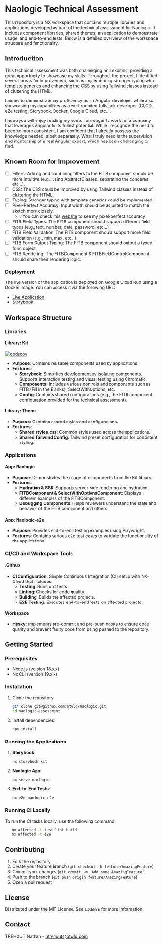 # Naologic Technical Assessment

This repository is a NX workspace that contains multiple libraries and applications developed as part of the technical assessment for Naologic. It includes component libraries, shared themes, an application to demonstrate usage, and end-to-end tests. Below is a detailed overview of the workspace structure and functionality.

## Introduction

This technical assessment was both challenging and exciting, providing a great opportunity to showcase my skills. Throughout the project, I identified several areas for improvement, such as implementing stronger typing with template generics and enhancing the CSS by using Tailwind classes instead of cluttering the HTML.

I aimed to demonstrate my proficiency as an Angular developer while also showcasing my capabilities as a well-rounded fullstack developer (CI/CD, e2e testing, Storybook, Docker, Google Cloud, etc..).

I hope you will enjoy reading my code. I am eager to work for a company that leverages Angular to its fullest potential. While I recognize the need to become more consistent, I am confident that I already possess the knowledge needed, albeit separately. What I truly need is the supervision and mentorship of a real Angular expert, which has been challenging to find.

## Known Room for Improvement

- [ ] Filters: Adding and combining filters to the FITB component should be more intuitive (e.g., using AbstractClasses, separating the concerns, etc...).
- [ ] CSS: The CSS could be improved by using Tailwind classes instead of cluttering the HTML.
- [ ] Typing: Stronger typing with template generics could be implemented.
- [ ] Pixel-Perfect Accuracy: Input width should be adjusted to match the sketch more closely.
  - 💡You can check this [website](https://otwld.com/) to see my pixel-perfect accuracy.
- [ ] FITB Field Types: The FITB component should support different field types (e.g., text, number, date, password, etc...).
- [ ] FITB Field Validation: The FITB component should support more field validation (e.g., min, max, etc...).
- [ ] FITB Form Output Typing: The FITB component should output a typed form object.
- [ ] FITB Rendering: The FITBComponent & FITBFieldControlComponent should share their rendering logic.

### Deployment

The live version of the application is deployed on Google Cloud Run using a Docker image. You can access it via the following URL:

- [Live Application](https://naologic-csx7mnamxa-uc.a.run.app/)
- [Storybook](https://668fa22850553b4d3c2ae719-bkwzfvksfd.chromatic.com/)

## Workspace Structure

### Libraries

#### Library: Kit

[![codecov](https://codecov.io/gh/otwld/naologic/branch/feat%2Flast-improvements/graph/badge.svg?token=BVXZKZXFIS)](https://codecov.io/gh/otwld/naologic)

- **Purpose**: Contains reusable components used by applications.
- **Features**:
  - **Storybook**: Simplifies development by isolating components. Supports interaction testing and visual testing using Chromatic.
  - **Components**: Includes various controls and components such as FITB (Fill in the Blanks), SelectWithOptions, etc.
  - **Config**: Contains shared configurations (e.g., the FITB component configuration provided for the technical assessment).

#### Library: Theme

- **Purpose**: Contains shared styles and configurations.
- **Features**:
  - **Shared styles.css**: Common styles used across the applications.
  - **Shared Tailwind Config**: Tailwind preset configuration for consistent styling.

### Applications

#### App: Naologic

- **Purpose**: Demonstrates the usage of components from the Kit library.
- **Features**:
  - **Hydration & SSR**: Supports server-side rendering and hydration.
  - **FITBComponent & SelectWithOptionsComponent**: Displays different examples of the FITBComponent.
  - **Debugging Components**: Helps reviewers understand the state and behavior of the FITB component and others.

#### App: Naologic-e2e

- **Purpose**: Provides end-to-end testing examples using Playwright.
- **Features**: Contains various e2e test cases to validate the functionality of the applications.

### CI/CD and Workspace Tools

#### .Github

- **CI Configuration**: Simple Continuous Integration (CI) setup with NX-Cloud that includes:
  - **Testing**: Runs unit tests.
  - **Linting**: Checks for code quality.
  - **Building**: Builds the affected projects.
  - **E2E Testing**: Executes end-to-end tests on affected projects.

#### Workspace

- **Husky**: Implements pre-commit and pre-push hooks to ensure code quality and prevent faulty code from being pushed to the repository.

## Getting Started

### Prerequisites

- Node.js (version 18.x.x)
- Nx CLI (version 19.x.x)

### Installation

1. Clone the repository:

   ```sh
   git clone git@github.com:otwld/naologic.git
   cd naologic-assessment
   ```

2. Install dependencies:
   ```sh
   npm install
   ```

### Running the Applications

1. **Storybook**:

   ```sh
   nx storybook kit
   ```

2. **Naologic App**:

   ```sh
   nx serve naologic
   ```

3. **End-to-End Tests**:
   ```sh
   nx e2e naologic-e2e
   ```

### Running CI Locally

To run the CI tasks locally, use the following command:

```sh
   nx affected -t test lint build
   nx affected -t e2e
```

## Contributing

1. Fork the repository
2. Create your feature branch (`git checkout -b feature/AmazingFeature`)
3. Commit your changes (`git commit -m 'Add some AmazingFeature'`)
4. Push to the branch (`git push origin feature/AmazingFeature`)
5. Open a pull request

## License

Distributed under the MIT License. See `LICENSE` for more information.

## Contact

TREHOUT Nathan - [ntrehout@otwld.com](mailto:ntrehout@otwld.com)
